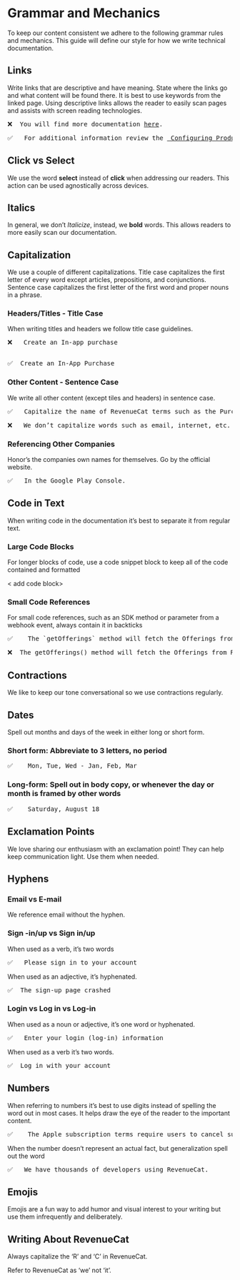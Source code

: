  # Grammar and Mechanics

To keep our content consistent we adhere to the following grammar rules and mechanics. This guide will define our style for how we write technical documentation. 

## Links

Write links that are descriptive and have meaning. State where the links go and what content will be found there. It is best to use keywords from the linked page. Using descriptive links allows the reader to easily scan pages and assists with screen reading technologies. 

<pre>
❌  You will find more documentation <a href="url">here</a>.
</pre>
<pre>
✅   For additional information review the <a href="url"> Configuring Products</a> guide. 
</pre>


## Click vs Select

We use the word **select** instead of **click** when addressing our readers. This action can be used agnostically across devices. 


## Italics

In general, we don’t *Italicize*, instead, we **bold** words. This allows readers to more easily scan our documentation. 

## Capitalization

We use a couple of different capitalizations. Title case capitalizes the first letter of every word except articles, prepositions, and conjunctions. Sentence case capitalizes the first letter of the first word and proper nouns in a phrase.


### Headers/Titles - Title Case

When writing titles and headers we follow title case guidelines. 
<pre>
❌   Create an In-app purchase
 </pre>
<pre>
✅  Create an In-App Purchase
</pre>

### Other Content - Sentence Case 

We write all other content (except tiles and headers) in sentence case. 
<pre>
✅   Capitalize the name of RevenueCat terms such as the Purchases SDK or Offerings. 
</pre>
<pre>
❌   We don’t capitalize words such as email, internet, etc. 
</pre>

### Referencing Other Companies
Honor’s the companies own names for themselves. Go by the official website.
<pre>
✅   In the Google Play Console.
</pre>


## Code in Text

When writing code in the documentation it’s best to separate it from regular text.

### Large Code Blocks

For longer blocks of code, use a code snippet block to keep all of the code contained and formatted

< add code block>

### Small Code References 

For small code references, such as an SDK method or parameter from a webhook event, always contain it in backticks
<pre>
✅    The `getOfferings` method will fetch the Offerings from RevenueCat
</pre>
<pre>
❌  The getOfferings() method will fetch the Offerings from RevenueCat
</pre>

## Contractions

We like to keep our tone conversational so we use contractions regularly. 


## Dates

Spell out months and days of the week in either long or short form. 

### Short form:  Abbreviate to 3 letters, no period 
<pre>
✅    Mon, Tue, Wed - Jan, Feb, Mar
</pre>
### Long-form: Spell out in body copy, or whenever the day or month is framed by other words
<pre>
✅    Saturday, August 18
</pre>

## Exclamation Points

We love sharing our enthusiasm with an exclamation point! They can help keep communication light. Use them when needed. 

## Hyphens 

### Email vs E-mail

We reference email without the hyphen.


### Sign -in/up vs Sign in/up 

When used as a verb, it’s two words 
<pre>
✅   Please sign in to your account
</pre>

When used as an adjective, it’s hyphenated. 
<pre>
✅  The sign-up page crashed
</pre>

### Login vs  Log in vs Log-in

When used as a noun or adjective, it’s one word or hyphenated.
<pre>
✅   Enter your login (log-in) information
</pre>

When used as a verb it’s two words. 
<pre>
✅  Log in with your account
</pre>

## Numbers 

When referring to numbers it’s best to use digits instead of spelling the word out in most cases. It helps draw the eye of the reader to the important content. 
<pre>
✅    The Apple subscription terms require users to cancel subscriptions at least 24 hours before the next renewal.
</pre>
When the number doesn’t represent an actual fact, but generalization spell out the word
<pre>
✅   We have thousands of developers using RevenueCat.
</pre>

## Emojis

Emojis are a fun way to add humor and visual interest to your writing but use them infrequently and deliberately.


## Writing About RevenueCat 

Always capitalize the ‘R’ and ‘C’ in RevenueCat.

Refer to RevenueCat as ‘we’ not ‘it’.

